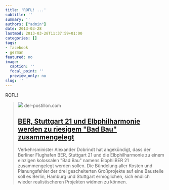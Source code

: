 ```yaml
---
title: 'ROFL! ...'
subtitle: ''
summary: ''
authors: ["admin"]
date: 2013-03-28
lastmod: 2013-03-28T11:37:59+01:00
categories: []
tags:
- facebook
- german
featured: no
image:
  caption: ''
  focal_point: ''
  preview_only: no
slug: ''
---
```

ROFL!
> [![](https://1.bp.blogspot.com/-8OyaQMC06J0/UVLo7jU9IdI/AAAAAAAAUmI/Y_e_WYGPJNQ/w1200-h630-p-k-no-nu/ElbphilBER+21.jpg)](http://www.der-postillon.com/2013/03/ber-stuttgart-21-und-elbphilharmonie.html)
> der-postillon.com
> ## [BER, Stuttgart 21 und Elbphilharmonie werden zu riesigem "Bad Bau" zusammengelegt](http://www.der-postillon.com/2013/03/ber-stuttgart-21-und-elbphilharmonie.html)
>
>Verkehrsminister Alexander Dobrindt hat angekündigt, dass der Berliner Flughafen BER, Stuttgart 21 und die Elbphilharmonie zu einem einzigen kolossalen "Bad Bau" namens ElbphilBER 21 zusammengelegt werden sollen. Die Bündelung aller Kosten und Planungsfehler der drei gescheiterten Großprojekte auf eine Baustelle soll es Berlin, Hamburg und Stuttgart ermöglichen, sich endlich wieder realistischeren Projekten widmen zu können.


